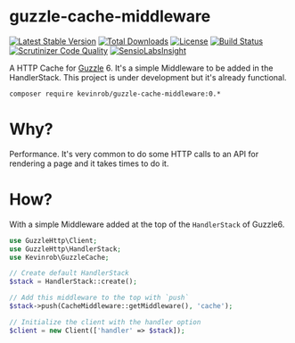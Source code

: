 # guzzle-cache-middleware

[![Latest Stable Version](https://poser.pugx.org/kevinrob/guzzle-cache-middleware/v/stable)](https://packagist.org/packages/kevinrob/guzzle-cache-middleware) [![Total Downloads](https://poser.pugx.org/kevinrob/guzzle-cache-middleware/downloads)](https://packagist.org/packages/kevinrob/guzzle-cache-middleware) [![License](https://poser.pugx.org/kevinrob/guzzle-cache-middleware/license)](https://packagist.org/packages/kevinrob/guzzle-cache-middleware) [![Build Status](https://travis-ci.org/Kevinrob/guzzle-cache-middleware.svg)](https://travis-ci.org/Kevinrob/guzzle-cache-middleware)  
[![Scrutinizer Code Quality](https://scrutinizer-ci.com/g/Kevinrob/guzzle-cache-middleware/badges/quality-score.png?b=master)](https://scrutinizer-ci.com/g/Kevinrob/guzzle-cache-middleware/?branch=master) [![SensioLabsInsight](https://insight.sensiolabs.com/projects/077ec9d6-9362-43be-83c9-cf1db2c9c802/mini.png)](https://insight.sensiolabs.com/projects/077ec9d6-9362-43be-83c9-cf1db2c9c802)

A HTTP Cache for [Guzzle](https://github.com/guzzle/guzzle) 6. It's a simple Middleware to be added in the HandlerStack.
This project is under development but it's already functional.

`composer require kevinrob/guzzle-cache-middleware:0.*`

# Why?
Performance. It's very common to do some HTTP calls to an API for rendering a page and it takes times to do it.

# How?
With a simple Middleware added at the top of the `HandlerStack` of Guzzle6.

```php
use GuzzleHttp\Client;
use GuzzleHttp\HandlerStack;
use Kevinrob\GuzzleCache;

// Create default HandlerStack
$stack = HandlerStack::create();

// Add this middleware to the top with `push`
$stack->push(CacheMiddleware::getMiddleware(), 'cache');

// Initialize the client with the handler option
$client = new Client(['handler' => $stack]);
```
